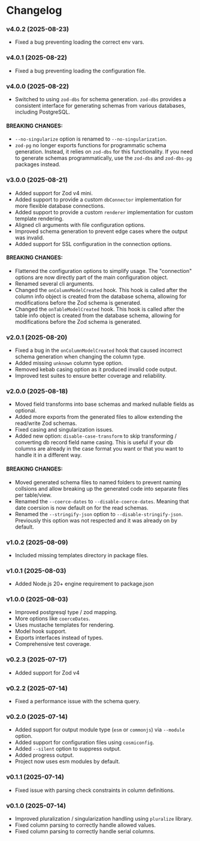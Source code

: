 # Changelog

### v4.0.2 (2025-08-23)

- Fixed a bug preventing loading the correct env vars.

### v4.0.1 (2025-08-22)

- Fixed a bug preventing loading the configuration file.

### v4.0.0 (2025-08-22)

- Switched to using `zod-dbs` for schema generation. `zod-dbs` provides a consistent interface for generating schemas from various databases, including PostgreSQL.

#### BREAKING CHANGES:

- `--no-singularize` option is renamed to `--no-singularization`.
- `zod-pg` no longer exports functions for programmatic schema generation. Instead, it relies on `zod-dbs` for this functionality. If you need to generate schemas programmatically, use the `zod-dbs` and `zod-dbs-pg` packages instead.

### v3.0.0 (2025-08-21)

- Added support for Zod v4 mini.
- Added support to provide a custom `dbConnector` implementation for more flexible database connections.
- Added support to provide a custom `renderer` implementation for custom template rendering.
- Aligned cli arguments with file configuration options.
- Improved schema generation to prevent edge cases where the output was invalid.
- Added support for SSL configuration in the connection options.

#### BREAKING CHANGES:

- Flattened the configuration options to simplify usage. The "connection" options are now directly part of the main configuration object.
- Renamed several cli arguments.
- Changed the `onColumnModelCreated` hook. This hook is called after the column info object is created from the database schema, allowing for modifications before the Zod schema is generated.
- Changed the `onTableModelCreated` hook. This hook is called after the table info object is created from the database schema, allowing for modifications before the Zod schema is generated.

### v2.0.1 (2025-08-20)

- Fixed a bug in the `onColumnModelCreated` hook that caused incorrect schema generation when changing the column type.
- Added missing `unknown` column type option.
- Removed kebab casing option as it produced invalid code output.
- Improved test suites to ensure better coverage and reliability.

### v2.0.0 (2025-08-18)

- Moved field transforms into base schemas and marked nullable fields as optional.
- Added more exports from the generated files to allow extending the read/write Zod schemas.
- Fixed casing and singularization issues.
- Added new option: `disable-case-transform` to skip transforming / converting db record field name casing. This is useful if your db columns are already in the case format you want or that you want to handle it in a different way.

#### BREAKING CHANGES:

- Moved generated schema files to named folders to prevent naming collsions and allow breaking up the generated code into separate files per table/view.
- Renamed the `--coerce-dates` to `--disable-coerce-dates`. Meaning that date coersion is now default on for the read schemas.
- Renamed the `--stringify-json` option to `--disable-stringify-json`. Previously this option was not respected and it was already on by default.

### v1.0.2 (2025-08-09)

- Included missing templates directory in package files.

### v1.0.1 (2025-08-03)

- Added Node.js 20+ engine requirement to package.json

### v1.0.0 (2025-08-03)

- Improved postgresql type / zod mapping.
- More options like `coerceDates`.
- Uses mustache templates for rendering.
- Model hook support.
- Exports interfaces instead of types.
- Comprehensive test coverage.

### v0.2.3 (2025-07-17)

- Added support for Zod v4

### v0.2.2 (2025-07-14)

- Fixed a performance issue with the schema query.

### v0.2.0 (2025-07-14)

- Added support for output module type (`esm` or `commonjs`) via `--module` option.
- Added support for configuration files using `cosmiconfig`.
- Added `--silent` option to suppress output.
- Added progress output.
- Project now uses esm modules by default.

### v0.1.1 (2025-07-14)

- Fixed issue with parsing check constraints in column definitions.

### v0.1.0 (2025-07-14)

- Improved pluralization / singularization handling using `pluralize` library.
- Fixed column parsing to correctly handle allowed values.
- Fixed column parsing to correctly handle serial columns.
